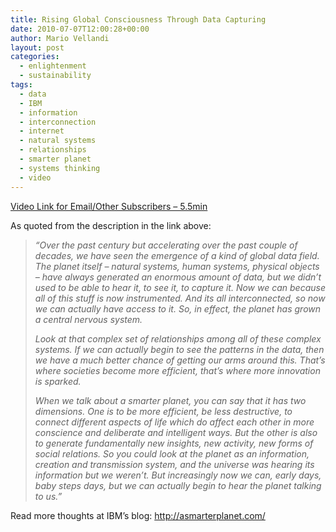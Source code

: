 ```yaml
---
title: Rising Global Consciousness Through Data Capturing
date: 2010-07-07T12:00:28+00:00
author: Mario Vellandi
layout: post
categories:
  - enlightenment
  - sustainability
tags:
  - data
  - IBM
  - information
  - interconnection
  - internet
  - natural systems
  - relationships
  - smarter planet
  - systems thinking
  - video
---
```

[Video Link for Email/Other Subscribers &#8211; 5.5min](http://www.youtube.com/watch?v=sfEbMV295Kk)

As quoted from the description in the link above:

> *&#8220;Over the past century but accelerating over the past couple of decades, we have seen the emergence of a kind of global data field. The planet itself &#8211; natural systems, human systems, physical objects &#8211; have always generated an enormous amount of data, but we didn&#8217;t used to be able to hear it, to see it, to capture it. Now we can because all of this stuff is now instrumented. And its all interconnected, so now we can actually have access to it. So, in effect, the planet has grown a central nervous system.*
>
> *Look at that complex set of relationships among all of these complex systems. If we can actually begin to see the patterns in the data, then we have a much better chance of getting our arms around this. That&#8217;s where societies become more efficient, that&#8217;s where more innovation is sparked.*
>
> *When we talk about a smarter planet, you can say that it has two dimensions. One is to be more efficient, be less destructive, to connect different aspects of life which do affect each other in more conscience and deliberate and intelligent ways. But the other is also to generate fundamentally new insights, new activity, new forms of social relations. So you could look at the planet as an information, creation and transmission system, and the universe was hearing its information but we weren&#8217;t. But increasingly now we can, early days, baby steps days, but we can actually begin to hear the planet talking to us.&#8221;*

Read more thoughts at IBM&#8217;s blog: <http://asmarterplanet.com/>
